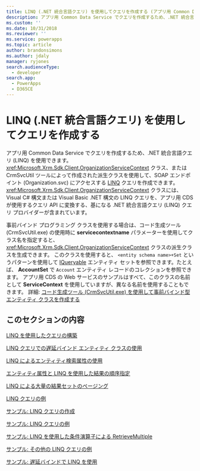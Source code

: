 ```yaml
---
title: LINQ (.NET 統合言語クエリ) を使用してクエリを作成する (アプリ用 Common Data Service) | Microsoft Docs
description: アプリ用 Common Data Service でクエリを作成するため、.NET 統合言語クエリ (LINQ) を使用する方法をご覧ください
ms.custom: ''
ms.date: 10/31/2018
ms.reviewer: ''
ms.service: powerapps
ms.topic: article
author: brandonsimons
ms.author: jdaly
manager: ryjones
search.audienceType:
  - developer
search.app:
  - PowerApps
  - D365CE
---
```

# <a name="build-queries-with-linq-net-language-integrated-query"></a>LINQ (.NET 統合言語クエリ) を使用してクエリを作成する

アプリ用 Common Data Service でクエリを作成するため、.NET 統合言語クエリ (LINQ) を使用できます。 <xref:Microsoft.Xrm.Sdk.Client.OrganizationServiceContext> クラス、または CrmSvcUtil ツールによって作成された派生クラスを使用して、SOAP エンドポイント (Organization.svc) にアクセスする [LINQ](https://msdn.microsoft.com/library/bb397897.aspx) クエリを作成できます。 <xref:Microsoft.Xrm.Sdk.Client.OrganizationServiceContext> クラスには、Visual C# 構文または Visual Basic .NET 構文の LINQ クエリを、アプリ用 CDS が使用するクエリ API に変換する、基になる .NET 統合言語クエリ (LINQ) クエリ プロバイダーが含まれています。  
  
 事前バインド プログラミング クラスを使用する場合は、コード生成ツール (CrmSvcUtil.exe) の使用時に **servicecontextname** パラメーターを使用してクラス名を指定すると、 <xref:Microsoft.Xrm.Sdk.Client.OrganizationServiceContext> クラスの派生クラスを生成できます。 このクラスを使用すると、 `<entity schema name>+Set` というパターンを使用して [IQueryable](https://msdn.microsoft.com/library/system.linq.iqueryable.aspx) エンティティ セットを参照できます。たとえば、 **AccountSet** で `Account` エンティティ レコードのコレクションを参照できます。 アプリ用 CDS の Web サービスのサンプルはすべて、このクラスの名前として **ServiceContext** を使用していますが、異なる名前を使用することもできます。 詳細: [コード生成ツール (CrmSvcUtil.exe) を使用して事前バインド型エンティティ クラスを作成する](/dynamics365/customer-engagement/developer/org-service/create-early-bound-entity-classes-code-generation-tool.md) 
  
## <a name="in-this-section"></a>このセクションの内容  
 [LINQ を使用したクエリの構築](use-linq-construct-query.md)  
  
 [LINQ クエリでの遅延バインド エンティティ クラスの使用](use-late-bound-entity-class-linq-query.md)  
  
 [LINQ によるエンティティ検索属性の使用](order-results-entity-attributes-linq.md)  
  
 [エンティティ属性と LINQ を使用した結果の順序指定](/dynamics365/customer-engagement/developer/org-service/order-results-entity-attributes-linq)  
  
 [LINQ による大量の結果セットのページング](/dynamics365/customer-engagement/developer/org-service/page-large-result-sets-linq)  
  
 [LINQ クエリの例](/dynamics365/customer-engagement/developer/org-service/linq-query-examples)  
  
 [サンプル: LINQ クエリの作成](/dynamics365/customer-engagement/developer/org-service/sample-create-linq-query)  
  
 [サンプル: LINQ クエリの例](/dynamics365/customer-engagement/developer/org-service/sample-complex-linq-queries)  
  
 [サンプル: LINQ を使用した条件演算子による RetrieveMultiple](/dynamics365/customer-engagement/developer/org-service/sample-retrieve-multiple-with-condition-operators-using-linq)  
  
 [サンプル: その他の LINQ クエリの例](/dynamics365/customer-engagement/developer/org-service/sample-more-linq-query-examples)  
  
 [サンプル: 遅延バインドで LINQ を使用](/dynamics365/customer-engagement/developer/org-service/sample-create-linq-query-late-binding)